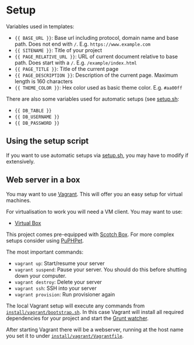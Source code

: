 Setup
=====

Variables used in templates:

* `{{ BASE_URL }}`: Base url including protocol, domain name and base path. Does not end with `/`. E.g. `https://www.example.com`
* `{{ SITENAME }}`: Title of your project
* `{{ PAGE_RELATIVE_URL }}`: URL of current document relative to base path. Does start with a `/`. E.g. `/example/index.html`
* `{{ PAGE_TITLE }}`: Title of the current page
* `{{ PAGE_DESCRIPTION }}`: Description of the current page. Maximum length is 160 characters
* `{{ THEME_COLOR }}`: Hex color used as basic theme color. E.g. `#aa00ff`

There are also some variables used for automatic setups (see [setup.sh](../../install/setup.sh):

* `{{ DB_TABLE }}`
* `{{ DB_USERNAME }}`
* `{{ DB_PASSWORD }}`

Using the setup script
----------------------

If you want to use automatic setups via [setup.sh](../../install/setup.sh), you may have to modify if extensively.

Web server in a box
--------------------

You may want to use [Vagrant](https://www.vagrantup.com/). This will offer you an easy setup for virtual machines.

For virtualisation to work you will need a VM client. You may want to use:

* [Virtual Box](https://www.virtualbox.org/)

This project comes pre-equipped with [Scotch Box](https://box.scotch.io/). For more complex setups consider using [PuPHPet](https://puphpet.com/).

The most important commands:

* `vagrant up`: Start/resume your server
* `vagrant suspend`: Pause your server. You should do this before shutting down your computer.
* `vagrant destroy`: Delete your server
* `vagrant ssh`: SSH into your server
* `vagrant provision`: Run provisioner again

The local Vagrant setup will execute any commands from [`install/vagrant/bootstrap.sh`](../../install/vagrant/bootstrap.sh). In this case Vagrant will install all required dependencies for your project and start the [Grunt watcher](grunt.md).

After starting Vagrant there will be a webserver, running at the host name you set it to under [`install/vagrant/Vagrantfile`](../../install/vagrant/Vagrantfile).


